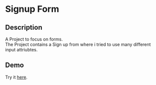 # Signup Form
## Description
A Project to focus on forms.<br/>
The Project contains a Sign up from where i tried to use many different input attriubtes.
## Demo
Try it [here](https://lucabla.github.io/signup-form/).
